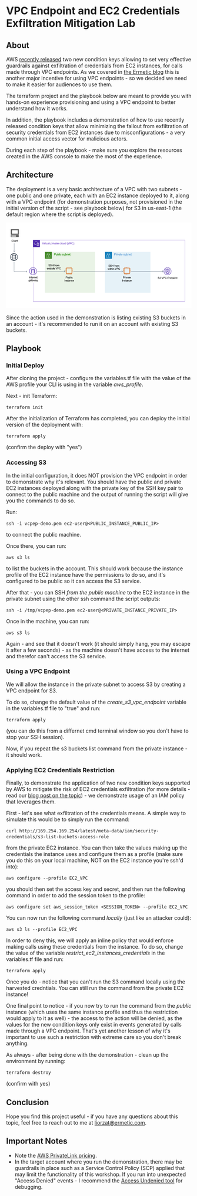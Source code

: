 # VPC Endpoint and EC2 Credentials Exfiltration Mitigation Lab 

## About 

AWS [recently released](https://aws.amazon.com/blogs/security/how-to-use-policies-to-restrict-where-ec2-instance-credentials-can-be-used-from/) two new condition keys allowing to set very effective guardrails against exfiltration of credentials from EC2 instances, for calls made through VPC endpoints. As we covered in [the Ermetic blog](https://ermetic.com/blog/aws/a-new-incentive-for-using-aws-vpc-endpoints/) this is another major incentive for using VPC endpoints - so we decided we need to make it easier for audiences to use them.  

The terraform project and the playbook below are meant to provide you with hands-on experience provisioning and using a VPC endpoint to better understand how it works. 

In addition, the playbook includes a demonstration of how to use recently released condition keys that allow minimizing the fallout from exfiltration of security credentials from EC2 instances due to misconfigurations - a very common initial access vector for malicious actors. 

During each step of the playbook - make sure you explore the resources created in the AWS console to make the most of the experience. 

## Architecture 

The deployment is a very basic architecture of a VPC with two subnets - one public and one private, each with an EC2 instance deployed to it, along with a VPC endpoint (for demonstration purposes, not provisioned in the initial version of the script - see playbook below) for S3 in us-east-1 (the default region where the script is deployed). 

![Project Architecture][vpc-architecture]

Since the action used in the demonstration is listing existing S3 buckets in an account - it's recommended to run it on an account with existing S3 buckets. 
 
## Playbook 

### Initial Deploy 

After cloning the project - configure the variables.tf file with the value of the AWS profile your CLI is using in the variable *aws_profile*. 

Next - init Terraform: 

    terraform init  

After the initialization of Terraform has completed, you can deploy the initial version of the deployment with:  

    terraform apply 

(confirm the deploy with "yes")

### Accessing S3 

In the initial configuration, it does NOT provision the VPC endpoint in order to demonstrate why it's relevant. You should have the public and private EC2 instances deployed along with the private key of the SSH key pair to connect to the public machine and the output of running the script will give you the commands to do so. 

Run: 

    ssh -i vcpep-demo.pem ec2-user@<PUBLIC_INSTANCE_PUBLIC_IP>

to connect the public machine. 

Once there, you can run: 

    aws s3 ls 

to list the buckets in the account. This should work because the instance profile of the EC2 instance have the permissions to do so, and it's configured to be public so it can access the S3 service. 

After that - you can SSH *from the public machine* to the EC2 instance in the private subnet using the other ssh command the script outputs: 

    ssh -i /tmp/vcpep-demo.pem ec2-user@<PRIVATE_INSTANCE_PRIVATE_IP> 

Once in the machine, you can run: 

    aws s3 ls 

Again - and see that it doesn't work (it should simply hang, you may escape it after a few seconds) - as the machine doesn't have access to the internet and therefor can't access the S3 service. 

### Using a VPC Endpoint 

We will allow the instance in the private subnet to access S3 by creating a VPC endpoint for S3. 

To do so, change the default value of the *create_s3_vpc_endpoint* variable in the variables.tf file to "true" and run: 

    terraform apply 

(you can do this from a differnet cmd terminal window so you don't have to stop your SSH session). 

Now, if you repeat the s3 buckets list command from the private instance - it should work.

### Applying EC2 Credentials Restriction 

Finally, to demonstrate the application of two new condition keys supported by AWS to mitigate the risk of EC2 credentials exfiltration (for more details - read our [blog post on the topic](https://ermetic.com/blog/aws/a-new-incentive-for-using-aws-vpc-endpoints/)) - we demonstrate usage of an IAM policy that leverages them. 

First - let's see what exfiltration of the credentials means. A simple way to simulate this would be to simply run the command: 

    curl http://169.254.169.254/latest/meta-data/iam/security-credentials/s3-list-buckets-access-role 

from the private EC2 instance. You can then take the values making up the credentials the instance uses and configure them as a profile (make sure you do this on your local machine, NOT on the EC2 instance you're ssh'd into): 

    aws configure --profile EC2_VPC

you should then set the access key and secret, and then run the following command in order to add the session token to the profile: 

    aws configure set aws_session_token <SESSION_TOKEN> --profile EC2_VPC 

You can now run the following command *locally* (just like an attacker could): 

    aws s3 ls --profile EC2_VPC  

In order to deny this, we will apply an inline policy that would enforce making calls using these credentials from the instance. To do so, change the value of the variable *restrict_ec2_instances_credentials* in the variables.tf file and run:

    terraform apply 

Once you do - notice that you can't run the S3 command locally using the harvested credntials. You can still run the command from the private EC2 instance! 

One final point to notice - if you now try to run the command from the *public* instance (which uses the same instance profile and thus the restriction would apply to it as well) - the access to the action will be denied, as the values for the new condition keys only exist in events generated by calls made through a VPC endpoint. That's yet another lesson of why it's important to use such a restriction with extreme care so you don't break anything. 

As always - after being done with the demonstration - clean up the environment by running:

    terraform destroy  

(confirm with yes)

## Conclusion 

Hope you find this project useful - if you have any questions about this topic, feel free to reach out to me at liorzat@ermetic.com. 

## Important Notes

* Note the [AWS PrivateLink pricing](https://aws.amazon.com/privatelink/pricing/). 
* In the target account where you run the demonstration, there may be guardrails in place such as a Service Control Policy (SCP) applied that may limit the functionality of this workshop. If you run into unexpected "Access Denied" events - I recommend the [Access Undenied tool](https://github.com/ermetic/access-undenied-aws) for debugging. 

[vpc-architecture]: img/vpc_architecture.png